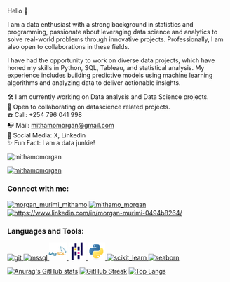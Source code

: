 Hello 👋

I am a data enthusiast with a strong background in statistics and programming, passionate about leveraging data science and analytics to solve real-world problems through innovative projects. Professionally, I am also open to collaborations in these fields.

I have had the opportunity to work on diverse data projects, which have honed my skills in Python, SQL, Tableau, and statistical analysis. My experience includes building predictive models using machine learning algorithms and analyzing data to deliver actionable insights.

🛠️ I am currently working on Data analysis and Data Science projects.</br>
🤝 Open to collaborating on datascience related projects.</br>
☎️ Call: +254 796 041 998</br>
📭 Mail: mithamomorgan@gmail.com</br>
💬 Social Media: X, Linkedin</br>
✨ Fun Fact: I am a data junkie!</br>

<p align="left"> <img src="https://komarev.com/ghpvc/?username=mithamomorgan&label=Profile%20views&color=0e75b6&style=flat" alt="mithamomorgan" /> </p>

<p align="left"> <a href="https://github.com/ryo-ma/github-profile-trophy"><img src="https://github-profile-trophy.vercel.app/?username=mithamomorgan" alt="mithamomorgan" /></a> </p>

<h3 align="left">Connect with me:</h3>
<p align="left">
<a href="https://dev.to/morgan_murimi_mithamo" target="blank"><img align="center" src="https://raw.githubusercontent.com/rahuldkjain/github-profile-readme-generator/master/src/images/icons/Social/devto.svg" alt="morgan_murimi_mithamo" height="30" width="40" /></a>
<a href="https://twitter.com/mithamo_morgan" target="blank"><img align="center" src="https://raw.githubusercontent.com/rahuldkjain/github-profile-readme-generator/master/src/images/icons/Social/twitter.svg" alt="mithamo_morgan" height="30" width="40" /></a>
<a href="https://linkedin.com/in/https://www.linkedin.com/in/morgan-murimi-0494b8264/" target="blank"><img align="center" src="https://raw.githubusercontent.com/rahuldkjain/github-profile-readme-generator/master/src/images/icons/Social/linked-in-alt.svg" alt="https://www.linkedin.com/in/morgan-murimi-0494b8264/" height="30" width="40" /></a>
</p>

<h3 align="left">Languages and Tools:</h3>
<p align="left"> <a href="https://git-scm.com/" target="_blank" rel="noreferrer"> <img src="https://www.vectorlogo.zone/logos/git-scm/git-scm-icon.svg" alt="git" width="40" height="40"/> </a> <a href="https://www.microsoft.com/en-us/sql-server" target="_blank" rel="noreferrer"> <img src="https://www.svgrepo.com/show/303229/microsoft-sql-server-logo.svg" alt="mssql" width="40" height="40"/> </a> <a href="https://www.mysql.com/" target="_blank" rel="noreferrer"> <img src="https://raw.githubusercontent.com/devicons/devicon/master/icons/mysql/mysql-original-wordmark.svg" alt="mysql" width="40" height="40"/> </a> <a href="https://pandas.pydata.org/" target="_blank" rel="noreferrer"> <img src="https://raw.githubusercontent.com/devicons/devicon/2ae2a900d2f041da66e950e4d48052658d850630/icons/pandas/pandas-original.svg" alt="pandas" width="40" height="40"/> </a> <a href="https://www.python.org" target="_blank" rel="noreferrer"> <img src="https://raw.githubusercontent.com/devicons/devicon/master/icons/python/python-original.svg" alt="python" width="40" height="40"/> </a> <a href="https://scikit-learn.org/" target="_blank" rel="noreferrer"> <img src="https://upload.wikimedia.org/wikipedia/commons/0/05/Scikit_learn_logo_small.svg" alt="scikit_learn" width="40" height="40"/> </a> <a href="https://seaborn.pydata.org/" target="_blank" rel="noreferrer"> <img src="https://seaborn.pydata.org/_images/logo-mark-lightbg.svg" alt="seaborn" width="40" height="40"/> </a> </p>


[![Anurag's GitHub stats](https://github-readme-stats.vercel.app/api?username=MithamoMorgan&show_icons=true&theme=highcontrast)](https://github.com/MithamoMorgan/github-readme-stats&show_icons=true&theme=highcontrast)
[![GitHub Streak](https://github-readme-streak-stats-eight-delta.vercel.app?user=MithamoMorgan&theme=highcontrast)](https://git.io/streak-stats)
[![Top Langs](https://github-readme-stats.vercel.app/api/top-langs/?username=MithamoMorgan&theme=highcontrast)](https://github.com/MithamoMorgan/github-readme-stats&theme=highcontrast)


